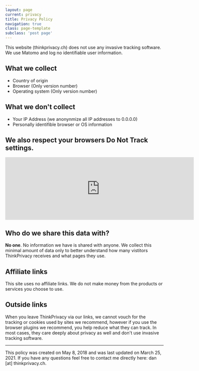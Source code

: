 ```yaml
---
layout: page
current: privacy
title: Privacy Policy
navigation: true
class: page-template
subclass: 'post page'
---
```


This website (thinkprivacy.ch) does not use any invasive tracking software. We use Matomo and log no identifiable user information. 

## What we collect

- Country of origin
- Browser (Only version number)
- Operating system (Only version number)

## What we don't collect

- Your IP Address (we anonynmize all IP addresses to 0.0.0.0)
- Personally identifible browser or OS information

## We also respect your browsers Do Not Track settings.

<iframe
        style="border: 0; height: 200px; width: 600px;"
        src="https://stats.thinkprivacy.ch/index.php?module=CoreAdminHome&action=optOut&language=en&backgroundColor=&fontColor=&fontSize=&fontFamily="
        ></iframe>

## Who do we share this data with?

**No one**. No information we have is shared with anyone. We collect this minimal amount of data only to better understand how many vistitors ThinkPrivacy receives and what pages they use.

## Affiliate links

This site uses no affiliate links. We do not make money from the products or services you choose to use.

## Outside links 

When you leave ThinkPrivacy via our links, we cannot vouch for the tracking or cookies used by sites we recommend, however if you use the browser plugins we recommend, you help reduce what they can track. In most cases, they care deeply about privacy as well and don't use invasive tracking software.


***

This policy was created on May 8, 2018 and was last updated on March 25, 2021. If you have any questions feel free to contact me directly here: dan [at] thinkprivacy.ch.

